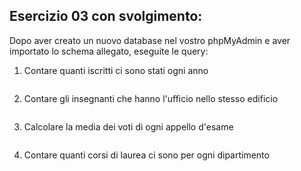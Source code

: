 ## Esercizio 03 con svolgimento:

Dopo aver creato un nuovo database nel vostro phpMyAdmin e aver importato lo schema allegato, eseguite le query:

1. Contare quanti iscritti ci sono stati ogni anno

   ```

   ```

2. Contare gli insegnanti che hanno l'ufficio nello stesso edificio

   ```

   ```

3. Calcolare la media dei voti di ogni appello d'esame

   ```

   ```

4. Contare quanti corsi di laurea ci sono per ogni dipartimento

   ```

   ```
